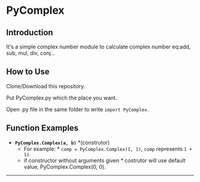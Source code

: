 # PyComplex

## Introduction
It's a simple complex number module to calculate complex number eq:add, sub, mul, div, conj...

## How to Use
Clone/Download this repository.

Put PyComplex.py which the place you want.

Open .py file in  the same folder to write ``import PyComplex``.

## Function Examples

*   **``PyComplex.Complex(a, b)``** *(construtor)
    * For example:
          * ``comp = PyComplex.Complex(1, 1)``, ``comp`` represents  ``1 + 1i``
    * if constructor without arguments given 
          * costrutor will use default value, PyComplex.Complex(0, 0).
      
 - - -
